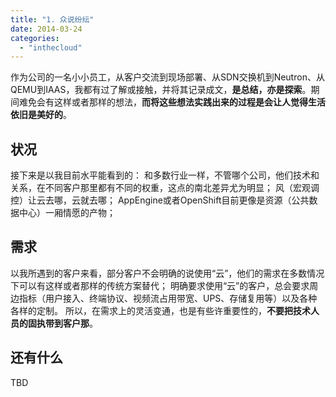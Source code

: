 ```yaml
---
title: "1. 众说纷纭"
date: 2014-03-24
categories: 
  - "inthecloud"
---
```


作为公司的一名小小员工，从客户交流到现场部署、从SDN交换机到Neutron、从QEMU到IAAS，我都有过了解或接触，并将其记录成文，**是总结，亦是探索**。期间难免会有这样或者那样的想法，**而将这些想法实践出来的过程是会让人觉得生活依旧是美好的**。

## 状况

接下来是以我目前水平能看到的： 和多数行业一样，不管哪个公司，他们技术和关系，在不同客户那里都有不同的权重，这点的南北差异尤为明显； 风（宏观调控）让云去哪，云就去哪； AppEngine或者OpenShift目前更像是资源（公共数据中心）一厢情愿的产物；

## 需求

以我所遇到的客户来看，部分客户不会明确的说使用“云”，他们的需求在多数情况下可以有这样或者那样的传统方案替代； 明确要求使用“云”的客户，总会要求周边指标（用户接入、终端协议、视频流占用带宽、UPS、存储复用等）以及各种各样的定制。 所以，在需求上的灵活变通，也是有些许重要性的，**不要把技术人员的固执带到客户那**。

## 还有什么

TBD
